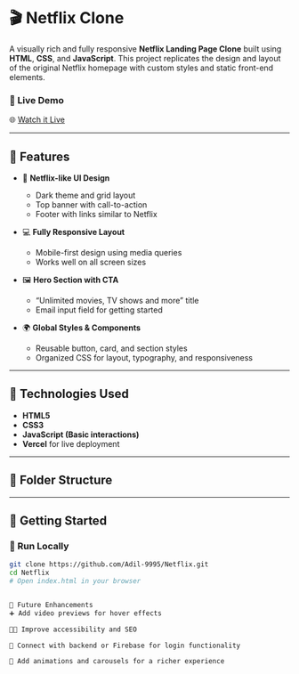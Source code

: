 # 🎬 Netflix Clone

A visually rich and fully responsive **Netflix Landing Page Clone** built using **HTML**, **CSS**, and **JavaScript**. This project replicates the design and layout of the original Netflix homepage with custom styles and static front-end elements.

### 🔗 Live Demo  
🌐 [Watch it Live]([https://netflix-iota-flame.vercel.app](https://netflix-j17ia381u-adil-hassan-a-ks-projects.vercel.app/))

---

## 📌 Features

- 🎥 **Netflix-like UI Design**
  - Dark theme and grid layout
  - Top banner with call-to-action
  - Footer with links similar to Netflix

- 💻 **Fully Responsive Layout**
  - Mobile-first design using media queries
  - Works well on all screen sizes

- 🖼️ **Hero Section with CTA**
  - “Unlimited movies, TV shows and more” title
  - Email input field for getting started

- 🌍 **Global Styles & Components**
  - Reusable button, card, and section styles
  - Organized CSS for layout, typography, and responsiveness

---

## 🧠 Technologies Used

- **HTML5**
- **CSS3**
- **JavaScript (Basic interactions)**
- **Vercel** for live deployment

---

## 📁 Folder Structure




---

## 🚀 Getting Started

### 🔧 Run Locally

```bash
git clone https://github.com/Adil-9995/Netflix.git
cd Netflix
# Open index.html in your browser


🔮 Future Enhancements
➕ Add video previews for hover effects

🧑‍💻 Improve accessibility and SEO

📜 Connect with backend or Firebase for login functionality

🎨 Add animations and carousels for a richer experience
